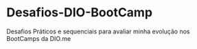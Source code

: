 # Desafios-DIO-BootCamp
Desafios Práticos e sequenciais para avaliar minha evolução nos BootCamps da DIO.me
